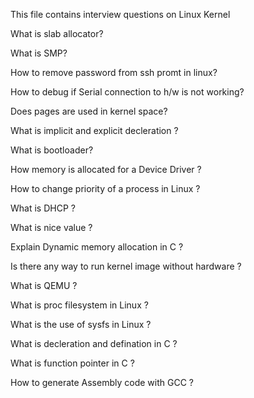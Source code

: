 This file contains interview questions on Linux Kernel


What is slab allocator?

What is SMP?

How to remove password from ssh promt in linux?

How to debug if Serial connection to h/w is not working?

Does pages are used in kernel space?

What is implicit and explicit decleration ?

What is bootloader? 

How memory is allocated for a Device Driver ?

How to change priority of a process in Linux ?

What is DHCP ?

What is nice value ?

Explain Dynamic memory allocation in C ?

Is there any way to run kernel image without hardware ?

What is QEMU ?

What is proc filesystem in Linux ?

What is the use of sysfs in Linux ?

What is decleration and defination in C ?

What is function pointer in C ?

How to generate Assembly code with GCC ?
